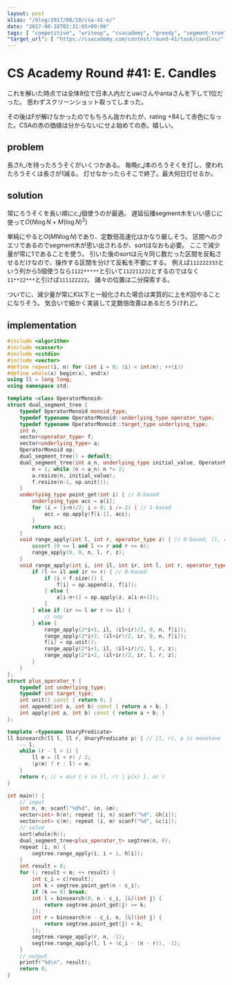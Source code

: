 ```yaml
---
layout: post
alias: "/blog/2017/08/10/csa-41-e/"
date: "2017-08-10T02:31:05+09:00"
tags: [ "competitive", "writeup", "csacademy", "greedy", "segment-tree", "lazy-propagation", "binary-search" ]
"target_url": [ "https://csacademy.com/contest/round-41/task/candles/" ]
---
```


# CS Academy Round #41: E. Candles

これを解いた時点では全体$8$位で日本人内だとuwiさんやantaさんを下して$1$位だった。
思わずスクリーンショット取ってしまった。

その後はFが解けなかったのでもちろん抜かれたが、rating +84して赤色になった。CSAの赤の価値は分からないにせよ始めての赤。嬉しい。

## problem

長さ$h\_i$を持ったろうそくがいくつかある。
毎晩$c\_j$本のろうそくを灯し、使われたろうそくは長さが$1$減る。
灯せなかったらそこで終了。最大何日灯せるか。

## solution

常にろうそくを長い順に$c\_j$個使うのが最適。
遅延伝播segment木をいい感じに使って$O(N \log N + M (\log N)^2)$

単純にやると$O(MN \log N)$であり、定数倍高速化はかなり厳しそう。
区間へのクエリであるのでsegment木が思い出されるが、sortはなおも必要。
ここで減少量が常に$1$であることを使う。
引いた後のsortは元々同じ数だった区間を反転させるだけなので、操作する区間を分けて反転を不要にする。
例えば`112222333`という列から$5$個使うなら`1122*****`と引いて`112211222`とするのではなく`11**22***`と引けば`111122222`。
諸々の位置は二分探索する。


ついでに、減少量が常に$K$以下と一般化された場合は実質的に上を$K$回やることになりそう。
気合いで細かく実装して定数倍改善はあるだろうけれど。

## implementation

``` c++
#include <algorithm>
#include <cassert>
#include <cstdio>
#include <vector>
#define repeat(i, n) for (int i = 0; (i) < int(n); ++(i))
#define whole(x) begin(x), end(x)
using ll = long long;
using namespace std;

template <class OperatorMonoid>
struct dual_segment_tree {
    typedef OperatorMonoid monoid_type;
    typedef typename OperatorMonoid::underlying_type operator_type;
    typedef typename OperatorMonoid::target_type underlying_type;
    int n;
    vector<operator_type> f;
    vector<underlying_type> a;
    OperatorMonoid op;
    dual_segment_tree() = default;
    dual_segment_tree(int a_n, underlying_type initial_value, OperatorMonoid const & a_op = OperatorMonoid()) : op(a_op) {
        n = 1; while (n < a_n) n *= 2;
        a.resize(n, initial_value);
        f.resize(n-1, op.unit());
    }
    underlying_type point_get(int i) { // 0-based
        underlying_type acc = a[i];
        for (i = (i+n)/2; i > 0; i /= 2) { // 1-based
            acc = op.apply(f[i-1], acc);
        }
        return acc;
    }
    void range_apply(int l, int r, operator_type z) { // 0-based, [l, r)
        assert (0 <= l and l <= r and r <= n);
        range_apply(0, 0, n, l, r, z);
    }
    void range_apply(int i, int il, int ir, int l, int r, operator_type z) {
        if (l <= il and ir <= r) { // 0-based
            if (i < f.size()) {
                f[i] = op.append(z, f[i]);
            } else {
                a[i-n+1] = op.apply(z, a[i-n+1]);
            }
        } else if (ir <= l or r <= il) {
            // nop
        } else {
            range_apply(2*i+1, il, (il+ir)/2, 0, n, f[i]);
            range_apply(2*i+2, (il+ir)/2, ir, 0, n, f[i]);
            f[i] = op.unit();
            range_apply(2*i+1, il, (il+ir)/2, l, r, z);
            range_apply(2*i+2, (il+ir)/2, ir, l, r, z);
        }
    }
};
struct plus_operator_t {
    typedef int underlying_type;
    typedef int target_type;
    int unit() const { return 0; }
    int append(int a, int b) const { return a + b; }
    int apply(int a, int b) const { return a + b; }
};

template <typename UnaryPredicate>
ll binsearch(ll l, ll r, UnaryPredicate p) { // [l, r), p is monotone
    -- l;
    while (r - l > 1) {
        ll m = (l + r) / 2;
        (p(m) ? r : l) = m;
    }
    return r; // = min { x in [l, r) | p(x) }, or r
}

int main() {
    // input
    int n, m; scanf("%d%d", &n, &m);
    vector<int> h(n); repeat (i, n) scanf("%d", &h[i]);
    vector<int> c(m); repeat (i, m) scanf("%d", &c[i]);
    // solve
    sort(whole(h));
    dual_segment_tree<plus_operator_t> segtree(n, 0);
    repeat (i, n) {
        segtree.range_apply(i, i + 1, h[i]);
    }
    int result = 0;
    for (; result < m; ++ result) {
        int c_i = c[result];
        int k = segtree.point_get(n - c_i);
        if (k == 0) break;
        int l = binsearch(0, n - c_i, [&](int j) {
            return segtree.point_get(j) >= k;
        });
        int r = binsearch(n - c_i, n, [&](int j) {
            return segtree.point_get(j) > k;
        });
        segtree.range_apply(r, n, -1);
        segtree.range_apply(l, l + (c_i - (n - r)), -1);
    }
    // output
    printf("%d\n", result);
    return 0;
}
```
